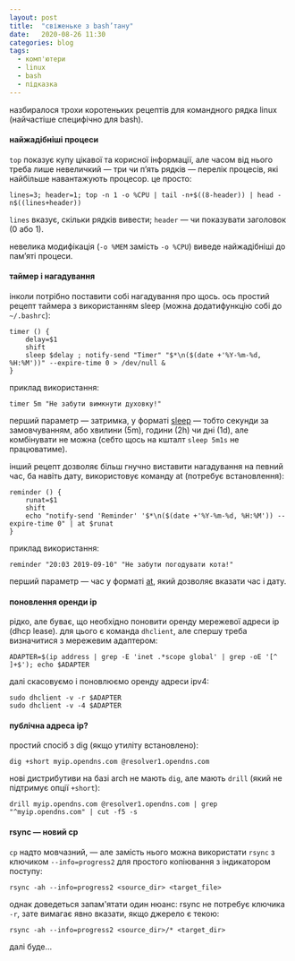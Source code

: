 ```yaml
---
layout: post
title:  "свіженьке з bash’тану"
date:   2020-08-26 11:30
categories: blog
tags: 
  - комп'ютери
  - linux
  - bash
  - підказка
---
```


назбиралося трохи коротеньких рецептів для командного рядка linux (найчастіше специфічно для bash).


#### найжадібніші процеси

`top` показує купу цікавої та корисної інформації, але часом від нього треба лише невеличкий — три чи п’ять рядків — перелік процесів, які найбільше навантажують процесор. це просто:

```lines=3; header=1; top -n 1 -o %CPU | tail -n+$((8-header)) | head -n$((lines+header))```

`lines` вказує, скільки рядків вивести; `header` — чи показувати заголовок (0 або 1).

невелика модифікація (`-o %MEM` замість `-o %CPU`) виведе найжадібніші до пам’яті процеси.


#### таймер і нагадування

інколи потрібно поставити собі нагадування про щось. ось простий рецепт таймера з використанням sleep (можна додатифункцію собі до `~/.bashrc`):

```
timer () {
    delay=$1
    shift
    sleep $delay ; notify-send "Timer" "$*\n($(date +'%Y-%m-%d, %H:%M'))" --expire-time 0 > /dev/null &
}
```

приклад використання:

```timer 5m "Не забути вимкнути духовку!"```

перший параметр — затримка, у форматі [sleep](https://linux.die.net/man/1/sleep) — тобто секунди за замовчуванням, або хвилини (5m), години (2h) чи дні (1d), але комбінувати не можна (себто щось на кшталт `sleep 5m1s` не працюватиме).

інший рецепт дозволяє більш гнучно виставити нагадування на певний час, ба навіть дату, використовує команду at (потребує встановлення):

```
reminder () {
    runat=$1
    shift
    echo "notify-send 'Reminder' '$*\n($(date +'%Y-%m-%d, %H:%M')) --expire-time 0" | at $runat
}
```

приклад використання:

```reminder "20:03 2019-09-10" "Не забути погодувати кота!"```

перший параметр — час у форматі [at](https://linux.die.net/man/1/at), який дозволяє вказати час і дату.

#### поновлення оренди ip

рідко, але буває, що необхідно поновити оренду мережевої адреси ip (dhcp lease). для цього є команда `dhclient`, але спершу треба визначитися з мережевим адаптером:

```ADAPTER=$(ip address | grep -E 'inet .*scope global' | grep -oE '[^ ]+$'); echo $ADAPTER```

далі скасовуємо і поновлюємо оренду адреси ipv4:

```
sudo dhclient -v -r $ADAPTER
sudo dhclient -v -4 $ADAPTER
```

#### публічна адреса ip?

простий спосіб з dig (якщо утиліту встановлено):

```
dig +short myip.opendns.com @resolver1.opendns.com
```

нові дистрибутиви на базі arch не мають `dig`, але мають `drill` (який не підтримує опції `+short`):

```
drill myip.opendns.com @resolver1.opendns.com | grep "^myip.opendns.com" | cut -f5 -s
```

#### rsync — новий cp

`cp` надто мовчазний, — але замість нього можна використати `rsync` з ключиком `--info=progress2` для простого копіювання з індикатором поступу:

```
rsync -ah --info=progress2 <source_dir> <target_file>
```

однак доведеться запам'ятати один нюанс: rsync не потребує ключика `-r`, зате вимагає явно вказати, якщо джерело є текою:

```
rsync -ah --info=progress2 <source_dir>/* <target_dir>
```

далі буде…
